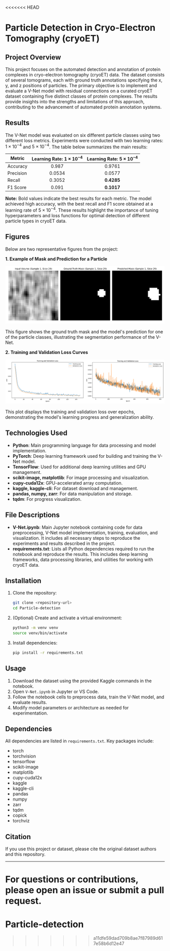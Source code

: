 <<<<<<< HEAD
# Particle Detection in Cryo-Electron Tomography (cryoET)

## Project Overview
This project focuses on the automated detection and annotation of protein complexes in cryo-electron tomography (cryoET) data. The dataset consists of several tomograms, each with ground truth annotations specifying the x, y, and z positions of particles. The primary objective is to implement and evaluate a V-Net model with residual connections on a curated cryoET dataset containing five distinct classes of protein complexes. The results provide insights into the strengths and limitations of this approach, contributing to the advancement of automated protein annotation systems.
## Results

The V-Net model was evaluated on six different particle classes using two different loss metrics. Experiments were conducted with two learning rates: $1 \times 10^{-4}$ and $5 \times 10^{-4}$. The table below summarizes the main results:

| Metric     | Learning Rate: $1 \times 10^{-4}$ | Learning Rate: $5 \times 10^{-4}$ |
|------------|:---------------------------------:|:----------------------------------:|
| Accuracy   | 0.987                             | 0.9761                             |
| Precision  | 0.0534                            | 0.0577                             |
| Recall     | 0.3052                            | **0.4285**                         |
| F1 Score   | 0.091                             | **0.1017**                         |

**Note:** Bold values indicate the best results for each metric. The model achieved high accuracy, with the best recall and F1 score obtained at a learning rate of $5 \times 10^{-4}$. These results highlight the importance of tuning hyperparameters and loss functions for optimal detection of different particle types in cryoET data.
## Figures

Below are two representative figures from the project:

**1. Example of Mask and Prediction for a Particle**

![Mask and Prediction Example](figures/mask_apoferr.png)

This figure shows the ground truth mask and the model's prediction for one of the particle classes, illustrating the segmentation performance of the V-Net.

**2. Training and Validation Loss Curves**

![Training and Validation Loss](figures/training_val_a.png)

This plot displays the training and validation loss over epochs, demonstrating the model's learning progress and generalization ability.
## Technologies Used
- **Python**: Main programming language for data processing and model implementation.
- **PyTorch**: Deep learning framework used for building and training the V-Net model.
- **TensorFlow**: Used for additional deep learning utilities and GPU management.
- **scikit-image, matplotlib**: For image processing and visualization.
- **cupy-cuda12x**: GPU-accelerated array computation.
- **kaggle, kaggle-cli**: For dataset download and management.
- **pandas, numpy, zarr**: For data manipulation and storage.
- **tqdm**: For progress visualization.

## File Descriptions
- **V-Net.ipynb**: Main Jupyter notebook containing code for data preprocessing, V-Net model implementation, training, evaluation, and visualization. It includes all necessary steps to reproduce the experiments and results described in the project.
- **requirements.txt**: Lists all Python dependencies required to run the notebook and reproduce the results. This includes deep learning frameworks, data processing libraries, and utilities for working with cryoET data.

## Installation
1. Clone the repository:
   ```bash
   git clone <repository-url>
   cd Particle-detection
   ```
2. (Optional) Create and activate a virtual environment:
   ```bash
   python3 -m venv venv
   source venv/bin/activate
   ```
3. Install dependencies:
   ```bash
   pip install -r requirements.txt
   ```

## Usage
1. Download the dataset using the provided Kaggle commands in the notebook.
2. Open `V-Net.ipynb` in Jupyter or VS Code.
3. Follow the notebook cells to preprocess data, train the V-Net model, and evaluate results.
4. Modify model parameters or architecture as needed for experimentation.

## Dependencies
All dependencies are listed in `requirements.txt`. Key packages include:
- torch
- torchvision
- tensorflow
- scikit-image
- matplotlib
- cupy-cuda12x
- kaggle
- kaggle-cli
- pandas
- numpy
- zarr
- tqdm
- copick
- torchviz

## Citation
If you use this project or dataset, please cite the original dataset authors and this repository.

---
For questions or contributions, please open an issue or submit a pull request.
=======
# Particle-detection
>>>>>>> a11dfe59dad709b8ae7f87989d617e58b6d12e47
